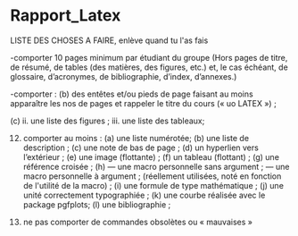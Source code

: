 # Rapport_Latex

LISTE DES CHOSES A FAIRE, enlève quand tu l'as fais

-comporter 10 pages minimum par étudiant du groupe (Hors pages de titre, de résumé, de tables (des matières, des figures, etc.) et, le cas échéant, de glossaire, d’acronymes,
de bibliographie, d’index, d’annexes.)

-comporter :
(b) des entêtes et/ou pieds de page faisant au moins apparaître les nos de pages et rappeler
le titre du cours (« uo LATEX ») ;

(c) 
ii. une liste des figures ;
iii. une liste des tableaux;


12. comporter au moins :
(a) une liste numérotée;
(b) une liste de description ;
(c) une note de bas de page ;
(d) un hyperlien vers l’extérieur ;
(e) une image (flottante) ;
(f) un tableau (flottant) ;
(g) une référence croisée ;
(h) — une macro personnelle sans argument ;
    — une macro personnelle à argument ;
    (réellement utilisées, noté en fonction de l'utilité de la macro) ;
(i) une formule de type mathématique ;
(j) une unité correctement typographiée ;
(k) une courbe réalisée avec le package pgfplots;
(l) une bibliographie ;

13. ne pas comporter de commandes obsolètes ou « mauvaises »
